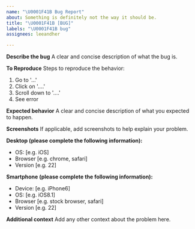 ```yaml
---
name: "\U0001F41B Bug Report"
about: Something is definitely not the way it should be.
title: "\U0001F41B [BUG]"
labels: "\U0001F41B bug"
assignees: leeandher

---
```


<!-- 
Hey there, welcome to the repo! I take it you've seen something that's completely wrong on my site, and that's super embarrassing for me, so please fill out this template so I can get working on that.
-->

**Describe the bug**
A clear and concise description of what the bug is.

**To Reproduce**
Steps to reproduce the behavior:
1. Go to '...'
2. Click on '....'
3. Scroll down to '....'
4. See error

**Expected behavior**
A clear and concise description of what you expected to happen.

**Screenshots**
If applicable, add screenshots to help explain your problem.

**Desktop (please complete the following information):**
 - OS: [e.g. iOS]
 - Browser [e.g. chrome, safari]
 - Version [e.g. 22]

**Smartphone (please complete the following information):**
 - Device: [e.g. iPhone6]
 - OS: [e.g. iOS8.1]
 - Browser [e.g. stock browser, safari]
 - Version [e.g. 22]

**Additional context**
Add any other context about the problem here.
